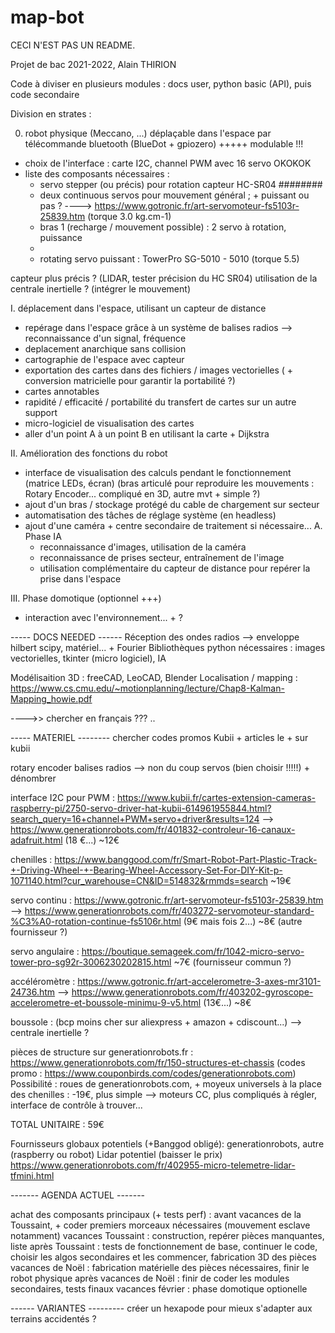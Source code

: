 # map-bot

CECI N'EST PAS UN README.

Projet de bac 2021-2022, Alain THIRION

Code à diviser en plusieurs modules : docs user, python basic (API), puis code secondaire

Division en strates : 

0. robot physique (Meccano, ...) déplaçable dans l'espace par télécommande bluetooth (BlueDot + gpiozero) +++++ modulable !!!
  - choix de l'interface : carte I2C, channel PWM avec 16 servo OKOKOK
 - liste des composants nécessaires : 
    - servo stepper (ou précis) pour rotation capteur HC-SR04 ########
    - deux continuous servos pour mouvement général ; + puissant ou pas ? ----> https://www.gotronic.fr/art-servomoteur-fs5103r-25839.htm (torque 3.0 kg.cm-1)
    - bras 1 (recharge / mouvement possible) : 2 servo à rotation, puissance 
    - 
    - rotating servo puissant : TowerPro SG-5010 - 5010 (torque 5.5)

capteur plus précis ? (LIDAR, tester précision du HC SR04)
utilisation de la centrale inertielle ? (intégrer le mouvement)


I. déplacement dans l'espace, utilisant un capteur de distance
  - repérage dans l'espace grâce à un système de balises radios
  --> reconnaissance d'un signal, fréquence
  - deplacement anarchique sans collision
  - cartographie de l'espace avec capteur
  - exportation des cartes dans des fichiers / images vectorielles ( + conversion matricielle pour garantir la portabilité ?)
  - cartes annotables
  - rapidité / efficacité / portabilité du transfert de cartes sur un autre support
  - micro-logiciel de visualisation des cartes
  - aller d'un point A à un point B en utilisant la carte + Dijkstra
  
II. Amélioration des fonctions du robot
  - interface de visualisation des calculs pendant le fonctionnement (matrice LEDs, écran)
  (bras articulé pour reproduire les mouvements : Rotary Encoder... compliqué en 3D, autre mvt + simple ?)
  - ajout d'un bras / stockage protégé du cable de chargement sur secteur 
  - automatisation des tâches de réglage système (en headless)
  - ajout d'une caméra + centre secondaire de traitement si nécessaire...
  A. Phase IA
    - reconnaissance d'images, utilisation de la caméra
    - reconnaissance de prises secteur, entraînement de l'image
    - utilisation complémentaire du capteur de distance pour repérer la prise dans l'espace 
  
III. Phase domotique (optionnel +++)
  - interaction avec l'environnement... + ?
  
  
  
  ----- DOCS NEEDED ------
Réception des ondes radios --> enveloppe hilbert scipy, matériel... + Fourier
Bibliothèques python nécessaires : images vectorielles, tkinter (micro logiciel), IA

Modélisaition 3D : freeCAD, LeoCAD, Blender 
Localisation / mapping :
https://www.cs.cmu.edu/~motionplanning/lecture/Chap8-Kalman-Mapping_howie.pdf

---->> chercher en français ??? .. 

  ----- MATERIEL --------
chercher codes promos Kubii +  articles le +  sur kubii

rotary encoder
balises radios --> non du coup
servos (bien choisir !!!!!) + dénombrer
     
interface I2C pour PWM : 
https://www.kubii.fr/cartes-extension-cameras-raspberry-pi/2750-servo-driver-hat-kubii-614961955844.html?search_query=16+channel+PWM+servo+driver&results=124
--> https://www.generationrobots.com/fr/401832-controleur-16-canaux-adafruit.html (18 €...)
~12€

chenilles : 
https://www.banggood.com/fr/Smart-Robot-Part-Plastic-Track-+-Driving-Wheel-+-Bearing-Wheel-Accessory-Set-For-DIY-Kit-p-1071140.html?cur_warehouse=CN&ID=514832&rmmds=search
~19€

servo continu : 
https://www.gotronic.fr/art-servomoteur-fs5103r-25839.htm
--> https://www.generationrobots.com/fr/403272-servomoteur-standard-%C3%A0-rotation-continue-fs5106r.html (9€ mais fois 2...)
~8€ (autre fournisseur ?)

servo angulaire : 
https://boutique.semageek.com/fr/1042-micro-servo-tower-pro-sg92r-3006230202815.html
~7€ (fournisseur commun ?)

accéléromètre : 
https://www.gotronic.fr/art-accelerometre-3-axes-mr3101-24736.htm
--> https://www.generationrobots.com/fr/403202-gyroscope-accelerometre-et-boussole-minimu-9-v5.html (13€...)
~8€

boussole : (bcp moins cher sur aliexpress + amazon + cdiscount...) --> centrale inertielle ?

pièces de structure sur generationrobots.fr : 
https://www.generationrobots.com/fr/150-structures-et-chassis
(codes promo : https://www.couponbirds.com/codes/generationrobots.com)
Possibilité : roues de generationrobots.com, + moyeux universels à la place des chenilles : -19€, plus simple
--> moteurs CC, plus compliqués à régler, interface de contrôle à trouver...



TOTAL UNITAIRE :
59€

Fournisseurs globaux potentiels (+Banggod obligé):
generationrobots, autre (raspberry ou robot)
Lidar potentiel (baisser le prix) https://www.generationrobots.com/fr/402955-micro-telemetre-lidar-tfmini.html


------- AGENDA ACTUEL -------

achat des composants principaux (+ tests perf) : avant vacances de la Toussaint, + coder premiers morceaux nécessaires (mouvement esclave notamment)
vacances Toussaint : construction, repérer pièces manquantes, liste
après Toussaint : tests de fonctionnement de base, continuer le code, choisir les algos secondaires et les commencer, fabrication 3D des pièces
vacances de Noël : fabrication matérielle des pièces nécessaires, finir le robot physique
après vacances de Noël : finir de coder les modules secondaires, tests finaux
vacances février : phase domotique optionelle

------ VARIANTES ---------
créer un hexapode pour mieux s'adapter aux terrains accidentés ?



  
